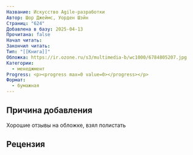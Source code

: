 ```yaml
---
Название: Искусство Agile-разработки
Автор: Шор Джеймс, Уорден Шэйн
Страниц: "624"
Добавлена в базу: 2025-04-13
Прочитана: false
Начал читать: 
Закончил читать: 
Тип: "[[Книга]]"
Обложка: https://ir.ozone.ru/s3/multimedia-b/wc1000/6784805207.jpg
Категории:
  - менеджмент
Progress: <p><progress max=0 value=0></progress></p>
Формат:
  - бумажная
---
```

## Причина добавления

Хорошие отзывы на обложке, взял полистать

## Рецензия